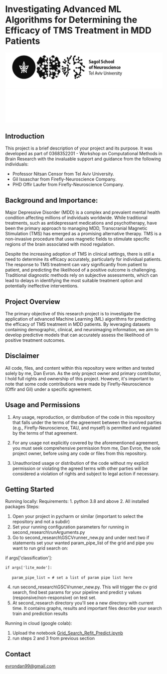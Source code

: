 # Investigating Advanced ML Algorithms for Determining the Efficacy of TMS Treatment in MDD Patients

![Project Logo](sagol_logo.jpg)
![Project Logo](FireFly_white_400.png)

 
## Introduction

This project is a brief description of your project and its purpose. It was developed as part of 0368352201 - Workshop on Computational Methods in Brain Research with the invaluable support and guidance from the following individuals:

- Professor Nitsan Censor from Tel Aviv University.
- Gil Issaschar from Firefly-Neuroscience Company.
- PHD Offir Laufer from Firefly-Neuroscience Company.


## Background and Importance:

Major Depressive Disorder (MDD) is a complex and prevalent mental health condition affecting millions of individuals worldwide. While traditional treatments, such as antidepressant medications and psychotherapy, have been the primary approach to managing MDD, Transcranial Magnetic Stimulation (TMS) has emerged as a promising alternative therapy. TMS is a non-invasive procedure that uses magnetic fields to stimulate specific regions of the brain associated with mood regulation.

Despite the increasing adoption of TMS in clinical settings, there is still a need to determine its efficacy accurately, particularly for individual patients. The response to TMS treatment can vary significantly from patient to patient, and predicting the likelihood of a positive outcome is challenging. Traditional diagnostic methods rely on subjective assessments, which can lead to delays in identifying the most suitable treatment option and potentially ineffective interventions.

## Project Overview

The primary objective of this research project is to investigate the application of advanced Machine Learning (ML) algorithms for predicting the efficacy of TMS treatment in MDD patients. By leveraging  datasets containing demographic, clinical, and neuroimaging information, we aim to develop predictive models that can accurately assess the likelihood of positive treatment outcomes.
## Disclaimer

All code, files, and content within this repository were written and tested solely by me, Dan Evron. As the only project owner and primary contributor, I hold full rights and ownership of this project. However, it's important to note that some code contributions were made by Firefly-Neuroscience (Offir and Gil) under a specific agreement.

## Usage and Permissions

1. Any usage, reproduction, or distribution of the code in this repository that falls under the terms of the agreement between the involved parties (e.g., Firefly-Neuroscience, TAU, and myself) is permitted and regulated by the terms of that agreement.

2. For any usage not explicitly covered by the aforementioned agreement, you must seek comprehensive permission from me, Dan Evron, the sole project owner, before using any code or files from this repository.

3. Unauthorized usage or distribution of the code without my explicit permission or violating the agreed terms with other parties will be considered a violation of rights and subject to legal action if necessary.

## Getting Started
Running locally:
Requirements: 1. python 3.8 and above 2. All installed packages 
Steps:
1. Open your project in pycharm or similar (important to select the repository and not a subdir)
2. Set your running configuration parameters for running in second_research\runArguments.py
3. Go to second_research\GSCVrunner_new.py and under next two if statements set your wanted param_pipe_list of the 
grid and pipe you want to run grid search on:


if args['classification']: 

    if args['lite_mode']:

       param_pipe_list = # set a list of param pipe list here
4. run second_research\GSCVrunner_new.py. This will trigger the cv grid search, find best
params for your pipeline and predict y values (responsive/non-responsive) on test set.
5. At second_research directory you'll see a new directory with current time. It contains graphs, results and important files describe your search train and prediction results

Running in cloud (google colab):
1. Upload the notebook [Grid_Search_Refit_Predict.ipynb](..%2F..%2F..%2FDownloads%2FGrid_Search_Refit_Predict.ipynb)
2. run steps 2 and 3 from previous section


## Contact

evrondan99@gmail.com
 